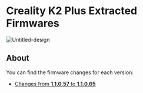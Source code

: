 # Creality K2 Plus Extracted Firmwares

![Untitled-design](https://github.com/user-attachments/assets/52542778-215c-4c81-afee-b49c9a2a0671)

## About

You can find the firmware changes for each version:

- [Changes from **1.1.0.57** to **1.1.0.65**](https://github.com/Guilouz/Creality-K2Plus-Extracted-Firmwares/commit/1fc620b14032cca67b4006311d4fa6b83f34f41b)
